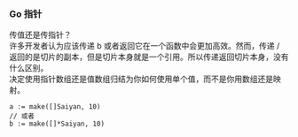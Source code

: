 
### Go 指针
传值还是传指针？  
许多开发者认为应该传递 b 或者返回它在一个函数中会更加高效。然而，传递 / 返回的是切片的副本，但是切片本身就是一个引用。所以传递返回切片本身，没有什么区别。  
决定使用指针数组还是值数组归结为你如何使用单个值，而不是你用数组还是映射。
```golang
a := make([]Saiyan, 10)
// 或者
b := make([]*Saiyan, 10)
```
